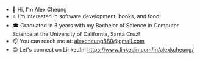 - 👋 Hi, I’m Alex Cheung
- ⭐ I’m interested in software development, books, and food!
- 🎓 Graduated in 3 years with my Bachelor of Science in Computer Science at the University of California, Santa Cruz!
- 📫 You can reach me at: alexcheung880@gmail.com 
- 😊 Let's connect on LinkedIn! https://www.linkedin.com/in/alexkcheung/

<!---
AlexKCheung/AlexKCheung is a ✨ special ✨ repository because its `README.md` (this file) appears on your GitHub profile.
You can click the Preview link to take a look at your changes.
--->
